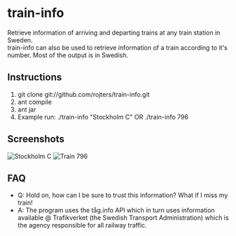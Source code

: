train-info
==========

Retrieve information of arriving and departing trains at any train station in Sweden.  
train-info can also be used to retrieve information of a train according to it's number. 
Most of the output is in Swedish.

Instructions
------------
1. git clone git://github.com/rojters/train-info.git
2. ant compile
3. ant jar
4. Example run: ./train-info "Stockholm C" OR ./train-info 796

Screenshots
-----------
![Stockholm C](http://dl.dropbox.com/u/6791833/github/train-info_station.png)
![Train 796](http://dl.dropbox.com/u/6791833/github/train-info_train.png)

FAQ
---
* Q: Hold on, how can I be sure to trust this information? What if I miss my train!
* A: The program uses the tåg.info API which in turn uses information available @ Trafikverket (the Swedish Transport Administration) which is the agency responsible for all railway traffic.

